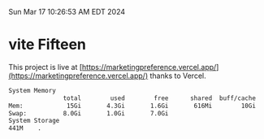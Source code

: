 Sun Mar 17 10:26:53 AM EDT 2024

# vite Fifteen


This project is live at [https://marketingpreference.vercel.app/](https://marketingpreference.vercel.app/) thanks to Vercel.

```bash
System Memory
               total        used        free      shared  buff/cache   available
Mem:            15Gi       4.3Gi       1.6Gi       616Mi        10Gi        11Gi
Swap:          8.0Gi       1.0Gi       7.0Gi
System Storage
441M	.
